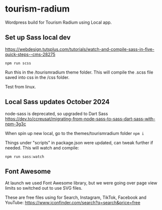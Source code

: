 # tourism-radium
Wordpress build for Tourism Radium using Local app.

## Set up Sass local dev
https://webdesign.tutsplus.com/tutorials/watch-and-compile-sass-in-five-quick-steps--cms-28275

```
npm run scss
```
Run this in the /tourismradium theme folder. This will compile the .scss file saved into css in the /css folder.

Test from linux.

## Local Sass updates October 2024
node-sass is deprecated, so upgraded to Dart Sass
https://dev.to/ccreusat/migrating-from-node-sass-to-sass-dart-sass-with-npm-3g3c

When spin up new local, go to the themes/tourismradium folder
```npm i```

Things under "scripts" in package.json were updated, can tweak further if needed. This will watch and compile:
```
npm run sass:watch
```

## Font Awesome
At launch we used Font Awesome library, but we were going over page view limits so switched out to use SVG files.

These are free files using for Search, Instagram, TikTok, Facebook and YouTube:
https://www.iconfinder.com/search?q=search&price=free